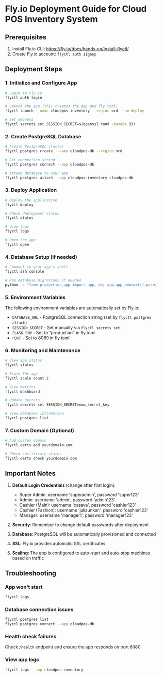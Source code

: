 # Fly.io Deployment Guide for Cloud POS Inventory System

## Prerequisites

1. Install Fly.io CLI: https://fly.io/docs/hands-on/install-flyctl/
2. Create Fly.io account: `flyctl auth signup`

## Deployment Steps

### 1. Initialize and Configure App

```bash
# Login to Fly.io
flyctl auth login

# Launch the app (this creates the app and fly.toml)
flyctl launch --name cloudpos-inventory --region ord --no-deploy

# Set secrets
flyctl secrets set SESSION_SECRET=$(openssl rand -base64 32)
```

### 2. Create PostgreSQL Database

```bash
# Create PostgreSQL cluster
flyctl postgres create --name cloudpos-db --region ord

# Get connection string
flyctl postgres connect --app cloudpos-db

# Attach database to your app
flyctl postgres attach --app cloudpos-inventory cloudpos-db
```

### 3. Deploy Application

```bash
# Deploy the application
flyctl deploy

# Check deployment status
flyctl status

# View logs
flyctl logs

# Open the app
flyctl open
```

### 4. Database Setup (if needed)

```bash
# Connect to your app's shell
flyctl ssh console

# Run database migrations if needed
python -c "from production_app import app, db; app.app_context().push(); db.create_all()"
```

### 5. Environment Variables

The following environment variables are automatically set by Fly.io:

- `DATABASE_URL` - PostgreSQL connection string (set by `flyctl postgres attach`)
- `SESSION_SECRET` - Set manually via `flyctl secrets set`
- `FLASK_ENV` - Set to "production" in fly.toml
- `PORT` - Set to 8080 in fly.toml

### 6. Monitoring and Maintenance

```bash
# View app status
flyctl status

# Scale the app
flyctl scale count 2

# View metrics
flyctl dashboard

# Update secrets
flyctl secrets set SESSION_SECRET=new_secret_key

# View database information
flyctl postgres list
```

### 7. Custom Domain (Optional)

```bash
# Add custom domain
flyctl certs add yourdomain.com

# Check certificate status
flyctl certs check yourdomain.com
```

## Important Notes

1. **Default Login Credentials** (change after first login):
   - Super Admin: username 'superadmin', password 'super123'
   - Admin: username 'admin', password 'admin123'
   - Cashier (Main): username 'casava', password 'cashier123'
   - Cashier (Fashion): username 'julisunkan', password 'cashier123'
   - Manager: username 'manager1', password 'manager123'

2. **Security**: Remember to change default passwords after deployment
3. **Database**: PostgreSQL will be automatically provisioned and connected
4. **SSL**: Fly.io provides automatic SSL certificates
5. **Scaling**: The app is configured to auto-start and auto-stop machines based on traffic

## Troubleshooting

### App won't start
```bash
flyctl logs
```

### Database connection issues
```bash
flyctl postgres list
flyctl postgres connect --app cloudpos-db
```

### Health check failures
Check `/health` endpoint and ensure the app responds on port 8080

### View app logs
```bash
flyctl logs --app cloudpos-inventory
```
